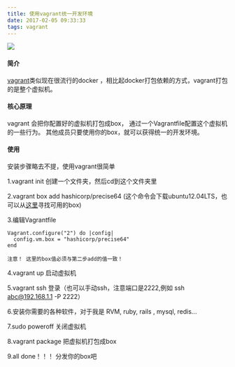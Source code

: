 ```yaml
---
title: 使用vagrant统一开发环境
date: 2017-02-05 09:33:33
tags: vagrant
---
```


![](http://upload-images.jianshu.io/upload_images/4073552-7b078da0420f2533.png?imageMogr2/auto-orient/strip%7CimageView2/2/w/1240)
#### 简介
[vagrant](https://www.vagrantup.com/)类似现在很流行的docker ，相比起docker打包依赖的方式，vagrant打包的是整个虚拟机。

#### 核心原理
vagrant 会把你配置好的虚拟机打包成box， 通过一个Vagrantfile配置这个虚拟机的一些行为。 其他成员只要使用你的box，就可以获得统一的开发环境。

#### 使用
安装步骤略去不提，使用vagrant很简单

1.vagrant init 创建一个文件夹，然后cd到这个文件夹里

2.vagrant box add hashicorp/precise64 (这个命令会下载ubuntu12.04LTS，也可以从[这里](https://atlas.hashicorp.com/boxes/search)寻找可用的box)

3.编辑Vagrantfile

```
Vagrant.configure("2") do |config|
  config.vm.box = "hashicorp/precise64"
end

注意！ 这里的box值必须与第二步add的值一致！
```

4.vagrant up 启动虚拟机

5.vagrant ssh 登录（也可以手动ssh，注意端口是2222,例如 ssh abc@192.168.1.1 -P 2222）

6.安装你需要的各种软件，对于我是 RVM, ruby, rails , mysql, redis...

7.sudo poweroff 关闭虚拟机

8.vagrant package 把虚拟机打包成box

9.all done！！！ 分发你的box吧
